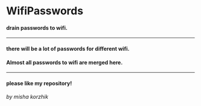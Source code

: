 # WifiPasswords
#### drain passwords to wifi.

---
#### there will be a lot of passwords for different wifi.

#### Almost all passwords to wifi are merged here.
----

#### please like my repository!
###### by misha korzhik
